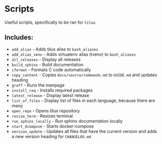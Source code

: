 # Scripts

Useful scripts, specifically to be ran for `tilux`.

## Includes:

- `add_alias` - Adds tilux alias to `bash_aliases`
- `add_alias_venv` - Adds virtualenv alias (tvenv) to `bash_aliases`
- `all_releases` - Display all releases
- `build_sphinx` - Build documentation
- `cformat` - Formats C code automatically
- `copy_content` - Copies `docs/source/commands.md` to `GUIDE.md` and updates heading
- `groff` - Runs the manpage
- `install_req` - Installs required packages
- `latest_release` - Display latest release
- `list_of_files` - Display list of files in each language, because there are many
- `open_repo` - Opens tilux repository
- `resize_term` - Resizes terminal
- `run_sphinx_locally` - Run sphinx documentation locally
- `start_dcompose` - Starts docker-compose
- `version_update` - Updates all files that have the current version and adds a new version heading for `CHANGELOG.md`
